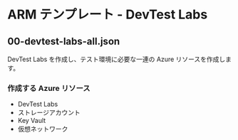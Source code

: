 # ARM テンプレート - DevTest Labs

## 00-devtest-labs-all.json

DevTest Labs を作成し、テスト環境に必要な一連の Azure リソースを作成します。

### 作成する Azure リソース

- DevTest Labs
- ストレージアカウント
- Key Vault
- 仮想ネットワーク